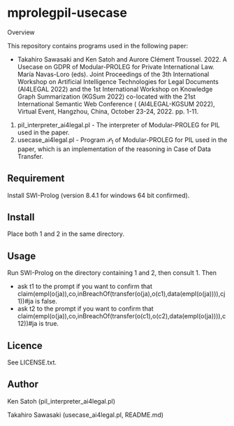 # mprolegpil-usecase

Overview

This repository contains programs used in the following paper:

- Takahiro Sawasaki and Ken Satoh and Aurore Clément Troussel. 2022. A Usecase on GDPR of Modular-PROLEG for Private International Law. María Navas-Loro (eds). Joint Proceedings of the 3th International Workshop on Artificial Intelligence Technologies for Legal Documents (AI4LEGAL 2022) and the 1st International Workshop on Knowledge Graph Summarization (KGSum 2022) co-located with the 21st International Semantic Web Conference ( (AI4LEGAL-KGSUM 2022), Virtual Event, Hangzhou, China, October 23-24, 2022. pp. 1-11.

1. pil_interpreter_ai4legal.pl - The interpreter of Modular-PROLEG for PIL used in the paper.
2. usecase_ai4legal.pl - Program $\mathcal{P}_{1}$ of Modular-PROLEG for PIL used in the paper, which is an implementation of the reasoning in Case of Data Transfer.

## Requirement

Install SWI-Prolog (version 8.4.1 for windows 64 bit confirmed).

## Install

Place both 1 and 2 in the same directory.

## Usage

Run SWI-Prolog on the directory containing 1 and 2, then consult 1. Then

- ask t1 to the prompt if you want to confirm that
  claim(empl(o(ja)),co,inBreachOf(transfer(o(ja),o(c1),data(empl(o(ja)))),cj1))#ja is false.
- ask t2 to the prompt if you want to confirm that 
  claim(empl(o(ja)),co,inBreachOf(transfer(o(c1),o(c2),data(empl(o(ja)))),c12))#ja is true.

## Licence

See LICENSE.txt.

## Author

Ken Satoh (pil_interpreter_ai4legal.pl)

Takahiro Sawasaki (usecase_ai4legal.pl, README.md)
